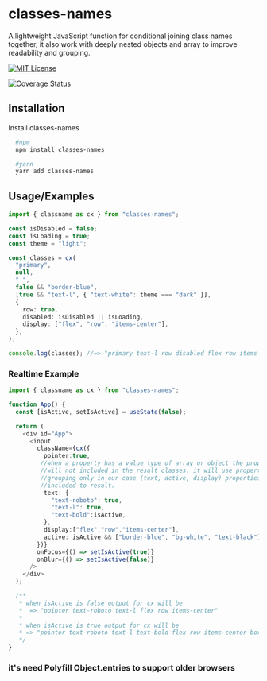 # classes-names

A lightweight JavaScript function for conditional joining class names together, it also work with deeply nested objects and array to improve readability and grouping.

[![MIT License](https://img.shields.io/badge/License-MIT-green.svg)](https://choosealicense.com/licenses/mit/)

[![Coverage Status](https://coveralls.io/repos/github/bahaa95/classes-names/badge.svg?branch=main)](https://coveralls.io/github/bahaa95/classes-names?branch=main)

## Installation

Install classes-names

```bash
  #npm
  npm install classes-names

  #yarn
  yarn add classes-names
```

## Usage/Examples

```typescript
import { classname as cx } from "classes-names";

const isDisabled = false;
const isLoading = true;
const theme = "light";

const classes = cx(
  "primary",
  null,
  " ",
  false && "border-blue",
  [true && "text-l", { "text-white": theme === "dark" }],
  {
    row: true,
    disabled: isDisabled || isLoading,
    display: ["flex", "row", "items-center"],
  },
);

console.log(classes); //=> "primary text-l row disabled flex row items-center"
```

### Realtime Example

```typescript
import { classname as cx } from "classes-names";

function App() {
  const [isActive, setIsActive] = useState(false);

  return (
    <div id="App">
      <input
        className={cx({
          pointer:true,
         //when a property has a value type of array or object the property name
         //will not included in the result classes. it will use property name for
         //grouping only in our case (text, active, display) properties below will not
         //included to result.
          text: {
            "text-roboto": true,
            "text-l": true,
            "text-bold":isActive,
          },
          display:["flex","row","items-center"],
          active: isActive && ["border-blue", "bg-white", "text-black"],
        })}
        onFocus={() => setIsActive(true)}
        onBlur={() => setIsActive(false)}
      />
    </div>
  );

  /**
   * when isActive is false output for cx will be
   *  => "pointer text-roboto text-l flex row items-center"
   *
   * when isActive is true output for cx will be
   * => "pointer text-roboto text-l text-bold flex row items-center border-blue bg-white text-black"
   */
}
```

### it's need Polyfill Object.entries to support older browsers
